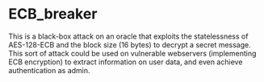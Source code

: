 # ECB_breaker

This is a black-box attack on an oracle that exploits the statelessness of AES-128-ECB and the block size (16 bytes) to decrypt a secret message. This sort of attack could be used on vulnerable webservers (implementing ECB encryption) to extract information on user data, and even achieve authentication as admin.
